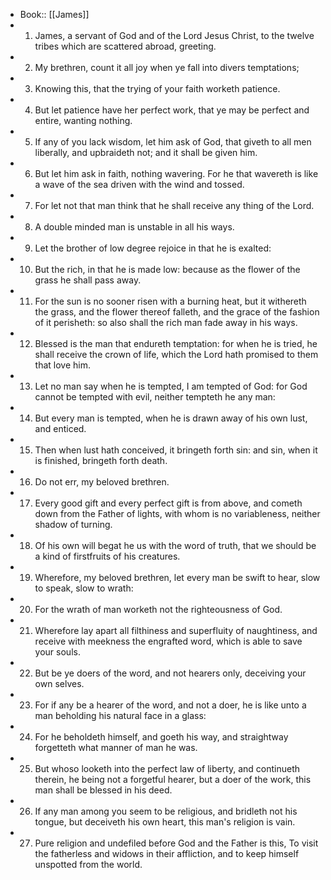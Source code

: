 - Book:: [[James]]
- 1. James, a servant of God and of the Lord Jesus Christ, to the twelve tribes which are scattered abroad, greeting.
- 2. My brethren, count it all joy when ye fall into divers temptations;
- 3. Knowing this, that the trying of your faith worketh patience.
- 4. But let patience have her perfect work, that ye may be perfect and entire, wanting nothing.
- 5. If any of you lack wisdom, let him ask of God, that giveth to all men liberally, and upbraideth not; and it shall be given him.
- 6. But let him ask in faith, nothing wavering. For he that wavereth is like a wave of the sea driven with the wind and tossed.
- 7. For let not that man think that he shall receive any thing of the Lord.
- 8. A double minded man is unstable in all his ways.
- 9. Let the brother of low degree rejoice in that he is exalted:
- 10. But the rich, in that he is made low: because as the flower of the grass he shall pass away.
- 11. For the sun is no sooner risen with a burning heat, but it withereth the grass, and the flower thereof falleth, and the grace of the fashion of it perisheth: so also shall the rich man fade away in his ways.
- 12. Blessed is the man that endureth temptation: for when he is tried, he shall receive the crown of life, which the Lord hath promised to them that love him.
- 13. Let no man say when he is tempted, I am tempted of God: for God cannot be tempted with evil, neither tempteth he any man:
- 14. But every man is tempted, when he is drawn away of his own lust, and enticed.
- 15. Then when lust hath conceived, it bringeth forth sin: and sin, when it is finished, bringeth forth death.
- 16. Do not err, my beloved brethren.
- 17. Every good gift and every perfect gift is from above, and cometh down from the Father of lights, with whom is no variableness, neither shadow of turning.
- 18. Of his own will begat he us with the word of truth, that we should be a kind of firstfruits of his creatures.
- 19. Wherefore, my beloved brethren, let every man be swift to hear, slow to speak, slow to wrath:
- 20. For the wrath of man worketh not the righteousness of God.
- 21. Wherefore lay apart all filthiness and superfluity of naughtiness, and receive with meekness the engrafted word, which is able to save your souls.
- 22. But be ye doers of the word, and not hearers only, deceiving your own selves.
- 23. For if any be a hearer of the word, and not a doer, he is like unto a man beholding his natural face in a glass:
- 24. For he beholdeth himself, and goeth his way, and straightway forgetteth what manner of man he was.
- 25. But whoso looketh into the perfect law of liberty, and continueth therein, he being not a forgetful hearer, but a doer of the work, this man shall be blessed in his deed.
- 26. If any man among you seem to be religious, and bridleth not his tongue, but deceiveth his own heart, this man's religion is vain.
- 27. Pure religion and undefiled before God and the Father is this, To visit the fatherless and widows in their affliction, and to keep himself unspotted from the world.
